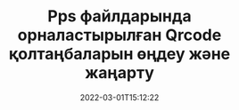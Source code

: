 ---
############################# Static ############################
layout: "auto-gen-signature"
date: 2022-03-01T15:12:22
draft: false
operation: Update
signaturetype: Qrcode
fileformat: Pps
productName: .NET
lang: kk
productCode: net
otherformats: pdf doc docx docm dot dotm dotx odt ott rtf xls xlsx xlsm xlsb csv ods ots xltx xltm ppt pptx pps ppsx odp otp potx potm pptm ppsm
breadcrumb: Put Qrcode signature on Pps for C#

############################# Head ############################
head_title: "Pps файлдарына орналастырылған Qrcode қолтаңбаларын C# көмегімен жаңартыңыз."
head_description: "Қол қойылған Pps құжаттарында Qrcode қолтаңбаларын жаңарту үшін қарапайым және түсінуге оңай .NET кодын пайдаланыңыз."

############################# Header ############################
title: "Pps файлдарында орналастырылған Qrcode қолтаңбаларын өңдеу және жаңарту"
description: ".NET үшін API Pps құжаттарында жаңартылатын Qrcode қолтаңбаларының функционалдығын қамтамасыз етеді. Pps құжаттарыңыздағы электрондық қолтаңбаларды C# кодының бірнеше жолымен жылдам және оңай жаңартыңыз."
bg_image: "https://cms.admin.containerize.com/templates/aspose/App_Themes/V3/images/bg/header1.png"
bg_overlay: false
button:
    enable: true

############################# SubMenu ############################
submenu:
    enable: true

    left:
        img_alt: "GroupDocs.Signature for .NET"
        image: "https://cms.admin.containerize.com/templates/groupdocs/images/product-logos/90x90-noborder/groupdocs-signature-net.png"
        product: "GroupDocs.Signature"
        platform: ".NET"



############################# About ############################
about:
    enable: true
    title: "GroupDocs.Signature for .NET API мүмкіндіктері туралы біліңіз"
    content: |
        [GroupDocs.Signature for .NET](https://products.groupdocs.com/signature/net/) API функциясы электрондық қолтаңбаларды пайдалану арқылы сұраныс құжаттар пішімінде өңдеуге арналған құралдардың кең таңдауын қамтиды. Мәтіндер, суреттер, цифрлық сертификаттар, штрих-кодтар, QR-кодтар, мөрлер немесе метадеректер сияқты электрондық қолтаңбалардың кең спектріне қолдау көрсетіледі. Тұтынушылар PDF файлдарында, MS Word құжаттарында, MS Excel жұмыс кітаптарында, MS PowerPoint презентацияларында, Adobe Photoshop файлдарында және әртүрлі кескін пішімдерінде цифрлық қолтаңбаларды қоса, жоя, өңдеу, тексеру немесе іздеуге болады. Көптеген пайдалы мүмкіндіктер мен параметрлер қол жетімді.
    

############################# Steps ############################
steps:
    enable: true
    title_left: "Pps құжатындағы Qrcode қолтаңбаларын қалай өзгертуге болады"
    content_left: |
        [GroupDocs.Signature for .NET](https://products.groupdocs.com/signature/net/) Pps құжаттарында орналастырылған Qrcode қолтаңбаларын жаңарту сияқты пайдалы мүмкіндіктерді қамтиды. Бұл қосымша кодсыз қолтаңба мүмкіндіктерін өзгертуге мүмкіндік береді.
        
        * Бастау үшін жаңартылуы тиіс құжатқа конструктор параметрінің жолы ретінде өтетін Signature нысанын жасаңыз.
        * Содан кейін сәйкес нақты қолтаңба нысанын жасаңыз және оның идентификаторын және өзгерту қажет сипаттарын орнатыңыз.
        * Соңында, белгілі бір қолтаңба нысанын өткізу арқылы Signature's Update әдісін шақырыңыз.
        * Нәтижелерді жаңартуды хабарлау үшін өңдеңіз.

    title_right: "Жүйе талаптары"
    content_right: |
        GroupDocs.Signature for .NET барлық негізгі платформалар мен операциялық жүйелерде қолдау көрсетеді. Төмендегі кодты орындамас бұрын, жүйеде келесі алғышарттар орнатылғанына көз жеткізіңіз.

        * Операциялық жүйелер: Microsoft Windows, Linux, MacOS
        * Әзірлеу орталары: Microsoft Visual Studio, Xamarin, MonoDevelop
        * Frameworks: .NET Framework, .NET Standard, .NET Core, Mono
        * GroupDocs.Signature for .NET соңғы нұсқасын [Nuget](https://www.nuget.org/packages/groupdocs.signature) ішінен жүктеп алыңыз.
         
    code: |
        ```csharp    
                
        // Set up input Pps file
        string filePath = "input.pps";

        // Instantiate Signature for input file
        using (GroupDocs.Signature.Signature signature = new GroupDocs.Signature.Signature(filePath))
        {
                // Id of signature which is supposed to be updated
                // such Id might be got as a result of search operation
                string id = "eff64a14-dad9-47b0-88e5-2ee4e3604e71";

                // provide signature features to update
                // set up particular signature id
                QrCodeSignature signatureToUpdate = new QrCodeSignature(id)
                {
                    // specify signature width
                    Width = 200,
                    // specify signature height
                    Height = 200,
                    // set left position
                    Left = 120,
                    // set top position
                    Top = 160
                };

                // update signature
                bool updateResult = signature.Update(signatureToUpdate);

                // process updation result
                if (updateResult)
                {
                    Console.WriteLine("Signature was updated successfully!");
                }
        }

        ```

############################# Demos ############################
demos:
    enable: true
    title: "Құжат беттеріндегі Qrcode қолтаңбаларын жаңарту - Live demo"
    content: |
       Дәл қазір [GroupDocs.Signature қолданбасы](https://products.groupdocs.app/signature/family) веб-сайтына кіру арқылы Pps құжатының әртүрлі электрондық қолтаңбаларын өңдеңіз.          

############################# More Formats ############################
more_formats:
    enable: true
    title: "Qrcode қолтаңбаларын C# арқылы жаңартыңыз"
    content: |
        "Әр түрлі құжат форматтарында орналастырылған цифрлық қолтаңбаларды өңдеу. Қолтаңбалар деректерін қосымша кодсыз жаңартыңыз."
    format: 
       
       
back_to_top:
    enable: true
---